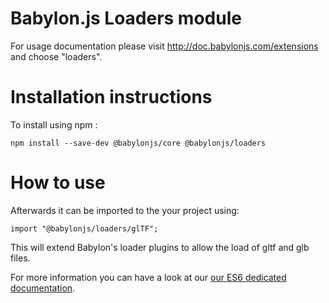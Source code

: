 Babylon.js Loaders module
=====================

For usage documentation please visit http://doc.babylonjs.com/extensions and choose "loaders".

# Installation instructions

To install using npm :

```
npm install --save-dev @babylonjs/core @babylonjs/loaders
```

# How to use

Afterwards it can be imported to the your project using:

```
import "@babylonjs/loaders/glTF";
```

This will extend Babylon's loader plugins to allow the load of gltf and glb files.

For more information you can have a look at our [our ES6 dedicated documentation](https://doc.babylonjs.com/features/es6_support).
